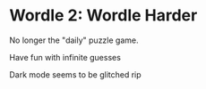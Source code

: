 # Wordle 2: Wordle Harder
No longer the "daily" puzzle game.

Have fun with infinite guesses

Dark mode seems to be glitched rip
